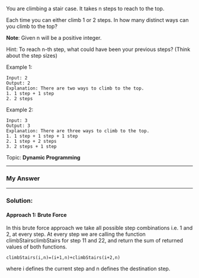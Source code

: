 You are climbing a stair case. It takes n steps to reach to the top.

Each time you can either climb 1 or 2 steps. In how many distinct ways can you climb to the top?

**Note**: Given n will be a positive integer.

Hint: To reach n-th step, what could have been your previous steps? (Think about the step sizes)

Example 1:
```
Input: 2
Output: 2
Explanation: There are two ways to climb to the top.
1. 1 step + 1 step
2. 2 steps
```
Example 2:
```
Input: 3
Output: 3
Explanation: There are three ways to climb to the top.
1. 1 step + 1 step + 1 step
2. 1 step + 2 steps
3. 2 steps + 1 step
```

Topic: **Dynamic Programming**

---
### My Answer

---
### Solution:
#### Approach 1: Brute Force
In this brute force approach we take all possible step combinations i.e. 1 and 2, at every step. At every step we are calling the function climbStairsclimbStairs for step 11 and 22, and return the sum of returned values of both functions.

`climbStairs(i,n)=(i+1,n)+climbStairs(i+2,n)`

where i defines the current step and n defines the destination step.


